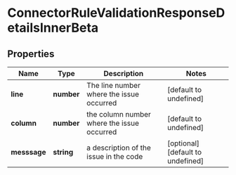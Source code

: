 # ConnectorRuleValidationResponseDetailsInnerBeta

## Properties

Name | Type | Description | Notes
------------ | ------------- | ------------- | -------------
**line** | **number** | The line number where the issue occurred | [default to undefined]
**column** | **number** | the column number where the issue occurred | [default to undefined]
**messsage** | **string** | a description of the issue in the code | [optional] [default to undefined]

